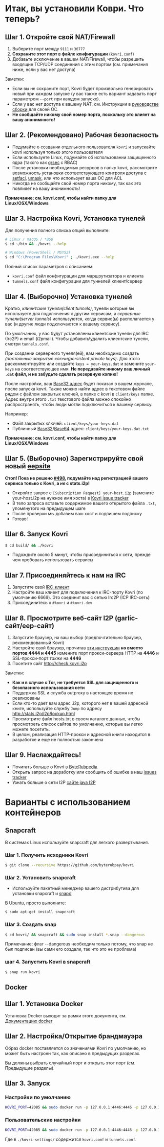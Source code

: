 # Итак, вы установили Коври. Что теперь?

## Шаг 1. Откройте свой NAT/Firewall
1. Выберите порт между ```9111``` и ```30777```
2. **Сохраните этот порт в файле конфигурации** (`kovri.conf`)
3. Добавьте исключение в вашем NAT/Firewall, чтобы разрешить входящие TCP/UDP соединения с этим портом (см. примечания ниже, если у вас нет доступа)

Заметки:

- Если вы не сохраните порт, Kovri будет произвольно генерировать новый при каждом запуске (у вас также есть вариант задавать порт параметром `--port` при каждом запуске).
- Если у вас нет доступа к вашему NAT, см. Инструкции в [руководстве сборки](https://github.com/byterubpay/kovri-docs/blob/master/i18n/ru/building.md) для своей ОС.
- **Не сообщайте никому свой номер порта, поскольку это влияет на вашу анонимность!**

## Шаг 2. (Рекомендовано) Рабочая безопасность

- Подумайте о создании отдельного пользователя `kovri` и запускайте kovri используя только этого пользователя
- Если используете Linux, подумайте об использовании защищенного ядра (такого как [grsec](https://en.wikibooks.org/wiki/Grsecurity) с RBAC)
- После установки необходимых ресурсов в папку kovri, рассмотрите возможность установки соответствующего контроля доступа с [setfacl](https://linux.die.net/man/1/setfacl), [umask](https://en.wikipedia.org/wiki/Umask), или что использует ваша ОС для ACL
- Никогда не сообщайте свой номер порта никому, так как это повлияет на вашу анонимность!

**Примечание: см. kovri.conf, чтобы найти папку для Linux/OSX/Windows**

## Шаг 3. Настройка Kovri, Установка тунелей

Для получения полного списка опций выполните:

```bash
# Linux / macOS / *BSD
$ cd ~/bin && ./kovri --help
```

```bash
# Windows (PowerShell / MSYS2)
$ cd "C:\Program Files\Kovri" ; ./kovri.exe --help
```

Полный список параметров с описанием:

- `kovri.conf` файл конфигурации для маршрутизатора и клиента
- `tunnels.conf` файл конфигурации для туннелей клиент/сервер

## Шаг 4. (Выборочно) Установка тунелей

Кратко, *клиентские тунели(client tunnels)*, тунели которые вы используете для подключения к другим сервисам, а *серверные тунели(server tunnels)* используются, когда сервис(ы) располагается у вас (и другие люди подключаются к вашему сервису).

По умолчанию, у вас будут установлены клиентские тунели для IRC (Irc2P) и email (i2pmail). Чтобы добавить\удалить клиентские тунели, смотри `tunnels.conf`.

При создании серверного тунеля(ей), вам необходимо создать *(постоянные закрытые ключи(persistent private keys)*. Для этого раскомментируйте или создайте `keys = your-keys.dat` и замените `your-keys` на соответствующее имя. **Не передавайте никому ваш личный `.dat` файл, и не забудьте сделать резервную копию!**

После настройки, ваш [Base32 адрес](https://getmonero.org/resources/moneropedia/base32-address) будет показан в вашем журнале, после запуска kovri. Также можно найти адрес в текстовом файле рядом с файлом закрытых ключей, в папке с kovri в `client/keys` папке. Адрес внутри этого `.txt` текстового файла можно спокойно распространять, чтобы люди могли подключиться к вашему сервису.

Например:

- Файл закрытых ключей: `client/keys/your-keys.dat`
- Публичный [Base32](https://getmonero.org/resources/moneropedia/base32-address)/[Base64](https://getmonero.org/resources/moneropedia/base64-address) адрес: `client/keys/your-keys.dat.txt`

**Примечание: см. kovri.conf, чтобы найти папку для Linux/OSX/Windows**

## Шаг 5. (Выборочно) Зарегистрируйте свой новый [eepsite](https://getmonero.org/resources/moneropedia/eepsite)

**Стоп! Пока не решено [#498](https://github.com/byterubpay/kovri/issues/498), подумайте над регистрацией вашего сервиса только с Kovri, а *не* с stats.i2p!**

- Откройте запрос с `[Subscription Request] your-host.i2p` (замените your-host.i2p на нужное имя хоста) в [Kovri issue tracker](https://github.com/byterubpay/kovri/issues)
- В тело запроса вставьте содержимое вашего открытого файла `.txt`, упомянутого на предыдущем шаге
- После проверки мы добавим ваш хост и подпишем подписку
- Готово!

## Шаг 6. Запуск  Kovri
```bash
$ cd build/ && ./kovri
```
- Подождите около 5 минут, чтобы присоединиться к сети, прежде чем пробовать использовать сервисы

## Шаг 7. Присоединяйтесь к нам на IRC
1. Запустите свой [IRC-клиент](https://ru.wikipedia.org/wiki/Список_IRC-клиентов)
2. Настройте ваш клиент для подключения к IRC-порту Kovri (по умолчанию 6669). Это соединит вас с сетью Irc2P (ICP IRC-сеть)
3. Присоединитесь к `#kovri` и `#kovri-dev`

## Шаг 8. Просмотрите веб-сайт I2P (garlic-сайт/eep-сайт)
1. Запустите браузер, на ваш выбор (предпочтительно браузер, рекомендованный Kovri)
2. Настройте свой браузер, прочитав [эти инструкции](https://geti2p.net/ru/about/browser-config) **но вместо портов 4444 и 4445** измените порт прокси-сервера HTTP на **4446** и SSL-прокси-порт *также* на **4446**
3. Посетите сайт http://check.kovri.i2p

Заметки:

- **Как и в случае с Tor, не требуется SSL для  защищенного и безопасного использования сети**
- Поддержка SSL и служба outproxy в настоящее время не реализованы
- Если кто-то дает вам адрес .i2p, которого нет в вашей адресной книге, используйте службу `Jump` по адресу http://stats.i2p/i2p/lookup.html
- Просмотрите файл hosts.txt в своем каталоге данных, чтобы просмотреть список сайтов по умолчанию, которые вы легко можете посетить.
- В целом, реализация HTTP-прокси и адресной книги находится в разработке и еще не полностью закончена

## Шаг 9. Наслаждайтесь!
- Почитать больше о Kovri в [ByteRubpedia](https://getmonero.org/resources/moneropedia/kovri).
- Открыть запрос на доработку или сообщить об ошибке в наш [issues tracker](https://github.com/byterubpay/kovri/issues)
- Узнать больше о сети I2P [сайте java I2P](https://geti2p.net/en/docs)


# Варианты с использованием контейнеров

## Snapcraft

В системах Linux используйте snapcraft для легкого развертывания.

### Шаг 1. Получить исходники Kovri

```bash
$ git clone --recursive https://github.com/byterubpay/kovri
```

### Шаг 2. Установить snapcraft

- Используйте пакетный менеджер вашего дистрибутива для установки snapcraft и [snapd](https://snapcraft.io/docs/core/install)

В Ubuntu, просто выполните:
```bash
$ sudo apt-get install snapcraft
```

### Шаг 3. Создать snap

```bash
$ cd kovri/ && snapcraft && sudo snap install *.snap --dangerous
```
Примечание: флаг --dangerous необходим только потому, что snap не был подписан (вы сами его создали, так что это не проблема)

### шаг 4. Запустить Kovri в snapcraft

```bash
$ snap run kovri
```

## Docker

## Шаг 1. Установка Docker
Установка Docker выходит за рамки этого документа, см. [Документацию docker](https://docs.docker.com/engine/installation/)

## Шаг 2. Настройка/Открытие брандмауэра

Образ docker поставляется со значениями Kovri по умолчанию, но может быть настроен так, как описано в предыдущих разделах.

Вы должны выбрать случайный порт и открыть этот порт (см. Предыдущие разделы).

## Шаг 3. Запуск

### Настройки по умолчанию
```bash
KOVRI_PORT=42085 && sudo docker run -p 127.0.0.1:4446:4446 -p 127.0.0.1:6669:6669 -p $KOVRI_PORT --env KOVRI_PORT=$KOVRI_PORT geti2p/kovri
```

### Пользовательские настройки 

```bash
KOVRI_PORT=42085 && sudo docker run -p 127.0.0.1:4446:4446 -p 127.0.0.1:6669:6669 -p $KOVRI_PORT --env KOVRI_PORT=$KOVRI_PORT -v kovri-settings:/home/kovri/.kovri/config:ro geti2p/kovri
```
Где в  `./kovri-settings/` содержится `kovri.conf` и `tunnels.conf`.
